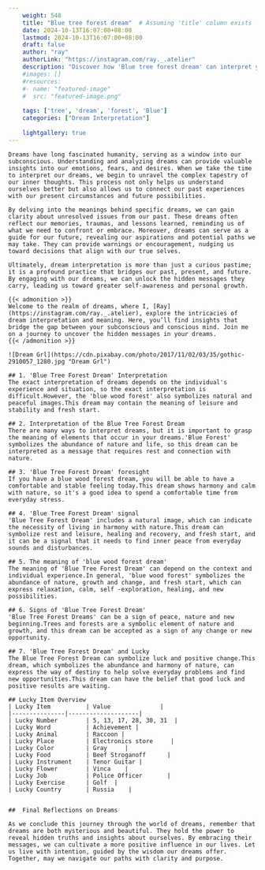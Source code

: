 ```yaml
---
    weight: 548
    title: "Blue tree forest dream"  # Assuming 'title' column exists
    date: 2024-10-13T16:07:00+08:00
    lastmod: 2024-10-13T16:07:00+08:00
    draft: false
    author: "ray"
    authorLink: "https://instagram.com/ray._.atelier"
    description: "Discover how 'Blue tree forest dream' can interpret your future and uncover its significant meanings in your life."
    #images: []
    #resources:
    #- name: "featured-image"
    #  src: "featured-image.png"
    
    tags: ['tree', 'dream', 'forest', 'Blue']
    categories: ["Dream Interpretation"]
    
    lightgallery: true
---
```

    
    Dreams have long fascinated humanity, serving as a window into our subconscious. Understanding and analyzing dreams can provide valuable insights into our emotions, fears, and desires. When we take the time to interpret our dreams, we begin to unravel the complex tapestry of our inner thoughts. This process not only helps us understand ourselves better but also allows us to connect our past experiences with our present circumstances and future possibilities.
    
    By delving into the meanings behind specific dreams, we can gain clarity about unresolved issues from our past. These dreams often reflect our memories, traumas, and lessons learned, reminding us of what we need to confront or embrace. Moreover, dreams can serve as a guide for our future, revealing our aspirations and potential paths we may take. They can provide warnings or encouragement, nudging us toward decisions that align with our true selves.
    
    Ultimately, dream interpretation is more than just a curious pastime; it is a profound practice that bridges our past, present, and future. By engaging with our dreams, we can unlock the hidden messages they carry, leading us toward greater self-awareness and personal growth.
    
    {{< admonition >}}
    Welcome to the realm of dreams, where I, [Ray](https://instagram.com/ray._.atelier), explore the intricacies of dream interpretation and meaning. Here, you’ll find insights that bridge the gap between your subconscious and conscious mind. Join me on a journey to uncover the hidden messages in your dreams.
    {{< /admonition >}}
    
    ![Dream Grl](https://cdn.pixabay.com/photo/2017/11/02/03/35/gothic-2910057_1280.jpg "Dream Grl")
    
    ## 1. 'Blue Tree Forest Dream' Interpretation
    The exact interpretation of dreams depends on the individual's experience and situation, so the exact interpretation is difficult.However, the 'blue wood forest' also symbolizes natural and peaceful images.This dream may contain the meaning of leisure and stability and fresh start.
    
    ## 2. Interpretation of the Blue Tree Forest Dream
    There are many ways to interpret dreams, but it is important to grasp the meaning of elements that occur in your dreams.'Blue Forest' symbolizes the abundance of nature and life, so this dream can be interpreted as a message that requires rest and connection with nature.
    
    ## 3. 'Blue Tree Forest Dream' foresight
    If you have a blue wood forest dream, you will be able to have a comfortable and stable feeling today.This dream shows harmony and calm with nature, so it's a good idea to spend a comfortable time from everyday stress.
    
    ## 4. 'Blue Tree Forest Dream' signal
    'Blue Tree Forest Dream' includes a natural image, which can indicate the necessity of living in harmony with nature.This dream can symbolize rest and leisure, healing and recovery, and fresh start, and it can be a signal that it needs to find inner peace from everyday sounds and disturbances.
    
    ## 5. The meaning of 'blue wood forest dream'
    The meaning of 'Blue Tree Forest Dream' can depend on the context and individual experience.In general, 'blue wood forest' symbolizes the abundance of nature, growth and change, and fresh start, which can express relaxation, calm, self -exploration, healing, and new possibilities.
    
    ## 6. Signs of 'Blue Tree Forest Dream'
    'Blue Tree Forest Dreams' can be a sign of peace, nature and new beginning.Trees and forests are a symbolic element of nature and growth, and this dream can be accepted as a sign of any change or new opportunity.
    
    ## 7. 'Blue Tree Forest Dream' and Lucky
    The Blue Tree Forest Dream can symbolize luck and positive change.This dream, which symbolizes the abundance and harmony of nature, can express the way of destiny to help solve everyday problems and find new opportunities.This dream can have the belief that good luck and positive results are waiting.
    
    ## Lucky Item Overview
    | Lucky Item          | Value              |
    |---------------|--------------------|
    | Lucky Number        | 5, 13, 17, 28, 30, 31  |
    | Lucky Word          | Achievement |
    | Lucky Animal        | Raccoon |
    | Lucky Place         | Electronics store     |
    | Lucky Color         | Gray     |
    | Lucky Food          | Beef Stroganoff      |
    | Lucky Instrument    | Tenor Guitar |
    | Lucky Flower        | Vinca    |
    | Lucky Job           | Police Officer       |
    | Lucky Exercise      | Golf  |
    | Lucky Country       | Russia    |
    
    
    ##  Final Reflections on Dreams
    
    As we conclude this journey through the world of dreams, remember that dreams are both mysterious and beautiful. They hold the power to reveal hidden truths and insights about ourselves. By embracing their messages, we can cultivate a more positive influence in our lives. Let us live with intention, guided by the wisdom our dreams offer. Together, may we navigate our paths with clarity and purpose.
    